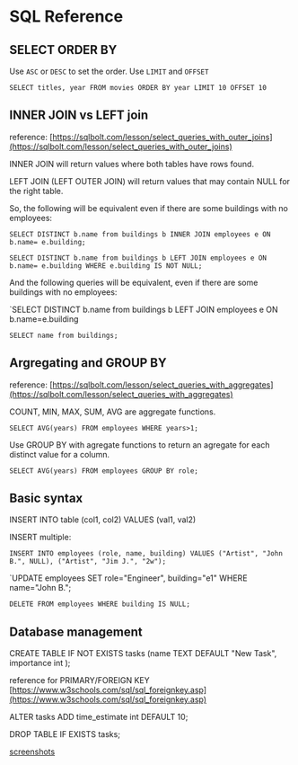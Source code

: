 # SQL Reference

## SELECT ORDER BY

Use `ASC` or `DESC` to set the order. Use `LIMIT` and `OFFSET`

`SELECT titles, year FROM movies ORDER BY year LIMIT 10 OFFSET 10`

## INNER JOIN vs LEFT join

reference: [https://sqlbolt.com/lesson/select_queries_with_outer_joins](https://sqlbolt.com/lesson/select_queries_with_outer_joins)

INNER JOIN will return values where both tables have rows found.

LEFT JOIN (LEFT OUTER JOIN) will return values that may contain NULL for the right table.

So, the following will be equivalent even if there are some buildings with no employees:

`SELECT DISTINCT b.name from buildings b INNER JOIN employees e ON b.name= e.building;`

`SELECT DISTINCT b.name from buildings b LEFT JOIN employees e ON b.name= e.building WHERE e.building IS NOT NULL;`

And the following queries will be equivalent, even if there are some buildings with no employees:

`SELECT DISTINCT b.name from buildings b LEFT JOIN employees e ON b.name=e.building 

`SELECT name from buildings;`

## Argregating and GROUP BY

reference: [https://sqlbolt.com/lesson/select_queries_with_aggregates](https://sqlbolt.com/lesson/select_queries_with_aggregates)

COUNT, MIN, MAX, SUM, AVG are aggregate functions. 

`SELECT AVG(years) FROM employees WHERE years>1;`

Use GROUP BY with agregate functions to return an agregate for each distinct value for a column.

`SELECT AVG(years) FROM employees GROUP BY role;`


## Basic syntax

INSERT INTO table (col1, col2) VALUES (val1, val2)

INSERT multiple:

`INSERT INTO employees (role, name, building) VALUES ("Artist", "John B.", NULL), ("Artist", "Jim J.", "2w");`

`UPDATE employees SET role="Engineer", building="e1" WHERE name="John B.";

`DELETE FROM employees WHERE building IS NULL;`

## Database management

CREATE TABLE IF NOT EXISTS tasks (name TEXT DEFAULT "New Task", importance int );

reference for PRIMARY/FOREIGN KEY [https://www.w3schools.com/sql/sql_foreignkey.asp](https://www.w3schools.com/sql/sql_foreignkey.asp)

ALTER tasks ADD time_estimate int DEFAULT 10;

DROP TABLE IF EXISTS tasks;


[screenshots](https://drive.google.com/file/d/1P6Q8JUJvLGCHvISFsgIWXROzeabTk2Z5/view?usp=sharing)


